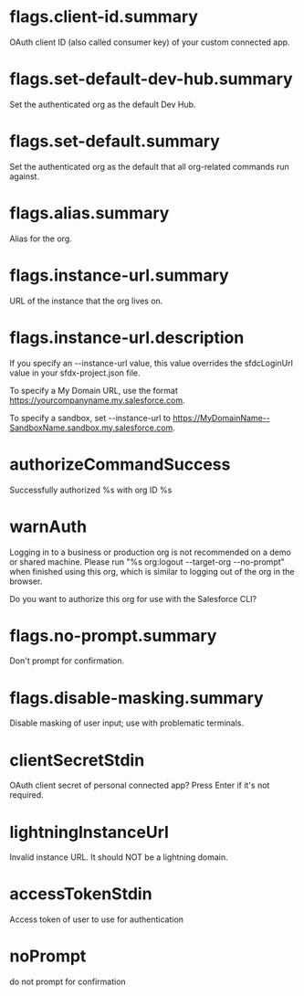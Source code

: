 # flags.client-id.summary

OAuth client ID (also called consumer key) of your custom connected app.

# flags.set-default-dev-hub.summary

Set the authenticated org as the default Dev Hub.

# flags.set-default.summary

Set the authenticated org as the default that all org-related commands run against.

# flags.alias.summary

Alias for the org.

# flags.instance-url.summary

URL of the instance that the org lives on.

# flags.instance-url.description

If you specify an --instance-url value, this value overrides the sfdcLoginUrl value in your sfdx-project.json file.

To specify a My Domain URL, use the format https://yourcompanyname.my.salesforce.com.

To specify a sandbox, set --instance-url to https://MyDomainName--SandboxName.sandbox.my.salesforce.com.

# authorizeCommandSuccess

Successfully authorized %s with org ID %s

# warnAuth

Logging in to a business or production org is not recommended on a demo or shared machine. Please run "%s org:logout --target-org <your username> --no-prompt" when finished using this org, which is similar to logging out of the org in the browser.

Do you want to authorize this org for use with the Salesforce CLI?

# flags.no-prompt.summary

Don't prompt for confirmation.

# flags.disable-masking.summary

Disable masking of user input; use with problematic terminals.

# clientSecretStdin

OAuth client secret of personal connected app? Press Enter if it's not required.

# lightningInstanceUrl

Invalid instance URL. It should NOT be a lightning domain.

# accessTokenStdin

Access token of user to use for authentication

# noPrompt

do not prompt for confirmation
